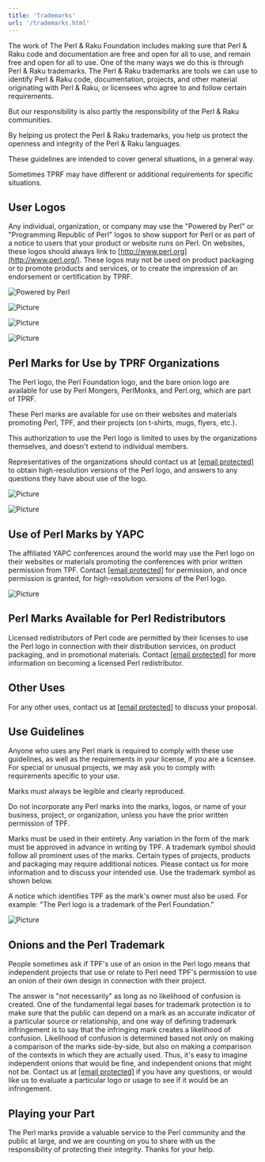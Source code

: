 ```yaml
---
title: 'Trademarks'
url: '/trademarks.html'
---
```


The work of The Perl & Raku Foundation includes making sure that Perl & Raku
code and documentation are free and open for all to use, and remain free and
open for all to use. One of the many ways we do this is through Perl & Raku
trademarks. The Perl & Raku trademarks are tools we can use to identify Perl &
Raku code, documentation, projects, and other material originating with Perl &
Raku, or licensees who agree to and follow certain requirements.

But our responsibility is also partly the responsibility of the Perl & Raku
communities.

By helping us protect the Perl & Raku trademarks, you help us protect the
openness and integrity of the Perl & Raku languages.

These guidelines are intended to cover general situations, in a general way.

Sometimes TPRF may have different or additional requirements for specific
situations.

## User Logos

Any individual, organization, or company may use the
"Powered by Perl" or "Programming Republic of Perl" logos
to show support for Perl or as part of a notice to users
that your product or website runs on Perl. On websites,
these logos should always link to [http://www.perl.org](http://www.perl.org/). These logos may not be used on product packaging or to
promote products and services, or to create the impression
of an endorsement or certification by TPRF.

![Powered by Perl](/images/uploads/1/0/6/6/106663517/powered-by-perl-300px_orig.png)

![Picture](/images/uploads/1/0/6/6/106663517/powered-by-perl-135px_orig.png)

![Picture](/images/uploads/1/0/6/6/106663517/programming-republic-of-perl-300px_orig.png)

![Picture](/images/uploads/1/0/6/6/106663517/programming-republic-of-perl-150px_orig.png)

## Perl Marks for Use by TPRF Organizations

The Perl logo, the Perl Foundation logo, and the bare
onion logo are available for use by Perl Mongers,
PerlMonks, and Perl.org, which are part of TPRF.

These Perl marks are available for use on their websites and materials
promoting Perl, TPF, and their projects (on t-shirts, mugs, flyers, etc.).

This
authorization to use the Perl logo is limited to uses by
the organizations themselves, and doesn't extend to
individual members.

Representatives of the
organizations should contact us at [[email protected]](cdn-cgi/l/email-protection.html#f084829194959d91829bb08095829c969f859e949184999f9ede9f8297) to obtain high-resolution versions of the Perl
logo, and answers to any questions they have about use of
the logo.

![Picture](/images/uploads/1/0/6/6/106663517/perl-logo-32x104_orig.png)

![Picture](/images/uploads/1/0/6/6/106663517/onion-32x32_orig.png)

## Use of Perl Marks by YAPC

The affiliated YAPC conferences around the world may use
the Perl logo on their websites or materials promoting the
conferences with prior written permission from TPF.
Contact [[email protected]](cdn-cgi/l/email-protection.html#2551574441404844574e6555405749434a504b4144514c4a4b0b4a5742) for permission, and once permission is granted, for
high-resolution versions of the Perl logo.

![Picture](/images/uploads/1/0/6/6/106663517/perl-logo-32x104_1.png)

## Perl Marks Available for Perl Redistributors

Licensed redistributors of Perl code are permitted by
their licenses to use the Perl logo in connection with
their distribution services, on product packaging, and in
promotional materials. Contact [[email protected]](cdn-cgi/l/email-protection.html#0e7a7c6f6a6b636f7c654e7e6b7c6268617b606a6f7a67616020617c69) for more information on becoming a licensed Perl
redistributor.

## Other Uses

For any other uses, contact us at [[email protected]](cdn-cgi/l/email-protection.html#7b0f091a1f1e161a09103b0b1e09171d140e151f1a0f1214155514091c) to discuss your proposal.

## Use Guidelines

Anyone who uses any Perl mark is required to comply with
these use guidelines, as well as the requirements in your
license, if you are a licensee. For special or unusual
projects, we may ask you to comply with requirements
specific to your use.

Marks must always be legible and clearly reproduced.

Do not incorporate any Perl marks into the marks, logos,
or name of your business, project, or organization,
unless you have the prior written permission of TPF.

Marks must be used in their entirety. Any variation in
the form of the mark must be approved in advance in
writing by TPF. A trademark symbol should follow all
prominent uses of the marks. Certain types of projects,
products and packaging may require additional notices.
Please contact us for more information and to discuss
your intended use. Use the trademark symbol as shown
below.

A notice which identifies TPF as the mark's owner must
also be used. For example: "The Perl logo is a trademark
of the Perl Foundation."

![Picture](/images/uploads/1/0/6/6/106663517/perl-r-demo_orig.png)

## Onions and the Perl Trademark

People sometimes ask if TPF's use of an onion in the Perl
logo means that independent projects that use or relate to
Perl need TPF's permission to use an onion of their own
design in connection with their project.

The
answer is "not necessarily" as long as no likelihood of
confusion is created. One of the fundamental legal bases for
trademark protection is to make sure that the public can
depend on a mark as an accurate indicator of a particular
source or relationship, and one way of defining trademark
infringement is to say that the infringing mark creates a
likelihood of confusion. Likelihood of confusion is
determined based not only on making a comparison of the
marks side-by-side, but also on making a comparison of the
contexts in which they are actually used. Thus, it's easy to
imagine independent onions that would be fine, and
independent onions that might not be. Contact us at [[email protected]](cdn-cgi/l/email-protection.html#dbafa9babfbeb6baa9b09babbea9b7bdb4aeb5bfbaafb2b4b5f5b4a9bc) if you have any questions, or would like us to
evaluate a particular logo or usage to see if it would be an
infringement.

## Playing your Part

The Perl marks provide a valuable service to the Perl
community and the public at large, and we are counting on
you to share with us the responsibility of protecting
their integrity. Thanks for your help.
